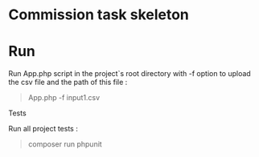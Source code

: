 #  Commission task skeleton

# Run

Run App.php script in the project`s root directory with -f option to upload the csv file and the path of this file :

> App.php -f input1.csv 

Tests

Run all project tests :

> composer run phpunit
